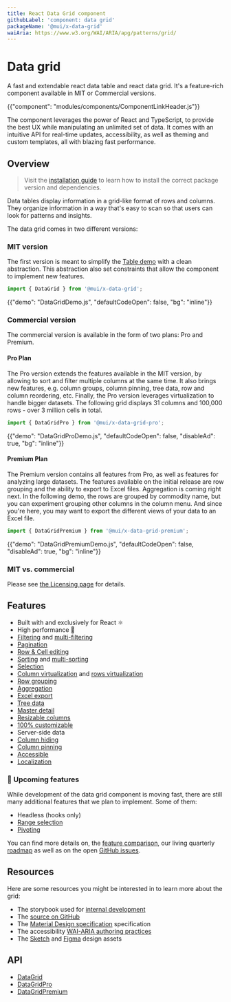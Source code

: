 ```yaml
---
title: React Data Grid component
githubLabel: 'component: data grid'
packageName: '@mui/x-data-grid'
waiAria: https://www.w3.org/WAI/ARIA/apg/patterns/grid/
---
```


# Data grid

<p class="description">A fast and extendable react data table and react data grid. It's a feature-rich component available in MIT or Commercial versions.</p>

{{"component": "modules/components/ComponentLinkHeader.js"}}

The component leverages the power of React and TypeScript, to provide the best UX while manipulating an unlimited set of data. It comes with an intuitive API for real-time updates, accessibility, as well as theming and custom templates, all with blazing fast performance.

## Overview

> Visit the [installation guide](/x/react-data-grid/getting-started/#installation) to learn how to install the correct package version and dependencies.

Data tables display information in a grid-like format of rows and columns.
They organize information in a way that's easy to scan so that users can look for patterns and insights.

The data grid comes in two different versions:

### MIT version

The first version is meant to simplify the [Table demo](/material-ui/react-table/#sorting-amp-selecting) with a clean abstraction.
This abstraction also set constraints that allow the component to implement new features.

```js
import { DataGrid } from '@mui/x-data-grid';
```

{{"demo": "DataGridDemo.js", "defaultCodeOpen": false, "bg": "inline"}}

### Commercial version

The commercial version is available in the form of two plans: Pro and Premium.

#### Pro Plan [<span class="plan-pro"></span>](https://mui.com/store/items/mui-x-pro/)

The Pro version extends the features available in the MIT version, by allowing to sort and filter multiple columns at the same time.
It also brings new features, e.g. column groups, column pinning, tree data, row and column reordering, etc.
Finally, the Pro version leverages virtualization to handle bigger datasets.
The following grid displays 31 columns and 100,000 rows - over 3 million cells in total.

```js
import { DataGridPro } from '@mui/x-data-grid-pro';
```

{{"demo": "DataGridProDemo.js", "defaultCodeOpen": false, "disableAd": true, "bg": "inline"}}

#### Premium Plan [<span class="plan-premium"></span>](https://mui.com/store/items/mui-x-premium/)

The Premium version contains all features from Pro, as well as features for analyzing large datasets.
The features available on the initial release are row grouping and the ability to export to Excel files.
Aggregation is coming right next.
In the following demo, the rows are grouped by commodity name, but you can experiment grouping other columns in the column menu.
And since you're here, you may want to export the different views of your data to an Excel file.

```js
import { DataGridPremium } from '@mui/x-data-grid-premium';
```

{{"demo": "DataGridPremiumDemo.js", "defaultCodeOpen": false, "disableAd": true, "bg": "inline"}}

### MIT vs. commercial

Please see [the Licensing page](/x/introduction/licensing/) for details.

## Features

- Built with and exclusively for React ⚛️
- High performance 🚀
- [Filtering](/x/react-data-grid/filtering/) and [multi-filtering](/x/react-data-grid/filtering/#multi-filtering) <span class="plan-pro"></span>
- [Pagination](/x/react-data-grid/pagination/)
- [Row & Cell editing](/x/react-data-grid/editing/)
- [Sorting](/x/react-data-grid/sorting/) and [multi-sorting](/x/react-data-grid/sorting/#multi-sorting) <span class="plan-pro"></span>
- [Selection](/x/react-data-grid/selection/)
- [Column virtualization](/x/react-data-grid/virtualization/#column-virtualization) and [rows virtualization](/x/react-data-grid/virtualization/#row-virtualization) <span class="plan-pro"></span>
- [Row grouping](/x/react-data-grid/row-grouping/) <span class="plan-premium"></span>
- [Aggregation](/x/react-data-grid/aggregation/) <span class="plan-premium"></span>
- [Excel export](/x/react-data-grid/export/#excel-export) <span class="plan-premium"></span>
- [Tree data](/x/react-data-grid/tree-data/) <span class="plan-pro"></span>
- [Master detail](/x/react-data-grid/master-detail/) <span class="plan-pro"></span>
- [Resizable columns](/x/react-data-grid/column-dimensions/#resizing) <span class="plan-pro"></span>
- [100% customizable](/x/react-data-grid/style/)
- Server-side data
- [Column hiding](/x/react-data-grid/column-visibility/)
- [Column pinning](/x/react-data-grid/column-pinning/) <span class="plan-pro"></span>
- [Accessible](/x/react-data-grid/accessibility/)
- [Localization](/x/react-data-grid/localization/)

### 🚧 Upcoming features

While development of the data grid component is moving fast, there are still many additional features that we plan to implement. Some of them:

- Headless (hooks only)
- [Range selection](/x/react-data-grid/selection/#range-selection) <span class="plan-premium"></span>
- [Pivoting](/x/react-data-grid/pivoting/) <span class="plan-premium"></span>

You can find more details on, the [feature comparison](/x/react-data-grid/getting-started/#feature-comparison), our living quarterly [roadmap](https://github.com/mui/mui-x/projects/1) as well as on the open [GitHub issues](https://github.com/mui/mui-x/issues?q=is%3Aopen+label%3A%22component%3A+DataGrid%22+label%3Aenhancement).

## Resources

Here are some resources you might be interested in to learn more about the grid:

- The storybook used for [internal development](https://material-ui-x.netlify.app/storybook/)
- The [source on GitHub](https://github.com/mui/mui-x/tree/master/packages/)
- The [Material Design specification](https://material.io/components/data-tables) specification
- The accessibility [WAI-ARIA authoring practices](https://www.w3.org/WAI/ARIA/apg/patterns/grid/)
- The [Sketch](https://mui.com/store/items/sketch-react/) and [Figma](https://mui.com/store/items/figma-react/) design assets

## API

- [DataGrid](/x/api/data-grid/data-grid/)
- [DataGridPro](/x/api/data-grid/data-grid-pro/)
- [DataGridPremium](/x/api/data-grid/data-grid-premium/)
